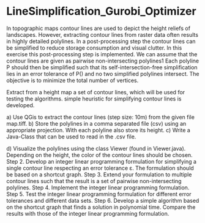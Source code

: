 # LineSimplification_Gurobi_Optimizer
In topographic maps contour lines are used to depict the height reliefs of landscapes. However, extracting contour lines from raster data often results in highly detailed polylines. In a post-processing step the contour lines can be simplified to reduce storage consumption and visual clutter. In this exercise this post-processing step is implemented. We can assume that the contour lines are given as pairwise non-intersecting polylines1 Each polyline P should then be simplified such that its self-intersection-free simplification lies in an error tolerance of P() and no two simplified polylines intersect.
The objective is to minimize the total number of vertices.

Extract from a height map a set of contour lines, which will be used for testing the algorithms.
simple heuristic for simplifying contour lines is developed.

a) Use QGis to extract the contour lines (step size: 10m) from the given file map.tiff.
b) Store the polylines in a comma separated file (csv) using an appropriate projection.
With each polyline also store its height.
c) Write a Java-Class that can be used to read in the .csv file.

d) Visualize the polylines using the class Viewer (found in Viewer.java). Depending on the height, the color of the contour lines should be chosen.
Step 2. Develop an integer linear programming formulation for simplifying a single contour line respecting an error tolerance ε. The formulation should be based on a shortcut graph.
Step 3. Extend your formulation to multiple contour lines such that the result is a set of pairwise non-intersecting polylines.
Step 4. Implement the integer linear programming formulation.
Step 5. Test the integer linear programming formulation for different error tolerances and
different data sets.
Step 6. Develop a simple algorithm based on the shortcut graph that finds a solution in polynomial time. Compare the results with those of the integer linear programming formulation.

